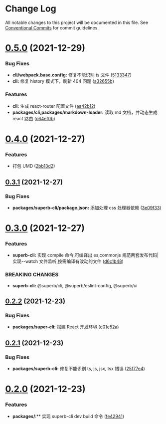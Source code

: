 # Change Log

All notable changes to this project will be documented in this file.
See [Conventional Commits](https://conventionalcommits.org) for commit guidelines.

# [0.5.0](https://github.com/yangruichao/superb/compare/v0.4.0...v0.5.0) (2021-12-29)

### Bug Fixes

- **cli/webpack.base.config:** 修复不能识别 ts 文件 ([5133347](https://github.com/yangruichao/superb/commit/5133347b854c6fe9496558a7c312569ec663ec49))
- **cli:** 修复 history 模式下，刷新 404 问题 ([a32655b](https://github.com/yangruichao/superb/commit/a32655b46b2fe4626fb3b9f33e1c0b70b75271f6))

### Features

- **cli:** 生成 react-router 配置文件 ([aa42b12](https://github.com/yangruichao/superb/commit/aa42b12433f4858fcaef3dce355d6c05bf8571fd))
- **packages/cli,packages/markdown-loader:** 读取 md 文档，并动态生成 react 路由 ([c64ef0b](https://github.com/yangruichao/superb/commit/c64ef0bb27725fea4e66094ab476d9f265fa7115))

# [0.4.0](https://github.com/yangruichao/superb/compare/v0.3.1...v0.4.0) (2021-12-27)

### Features

- 打包 UMD ([2bb13d2](https://github.com/yangruichao/superb/commit/2bb13d209c59d5c4ee1245704a337e6a8859c85d))

## [0.3.1](https://github.com/yangruichao/superb/compare/v0.3.0...v0.3.1) (2021-12-27)

### Bug Fixes

- **packages/superb-cli/package.json:** 添加处理 css 处理器依赖 ([3e09f33](https://github.com/yangruichao/superb/commit/3e09f33355a5d9741df96a8b593636895c4e995d))

# [0.3.0](https://github.com/yangruichao/superb/compare/v0.2.2...v0.3.0) (2021-12-27)

### Features

- **superb-cli:** 实现 compile 命令,可编译出 es,commonjs 规范两套发布代码|实现--watch 文件监听,按需编译有改动的文件 ([d6c1b48](https://github.com/yangruichao/superb/commit/d6c1b4871db1021eaeb0778ba38855aca32f57d1))

### BREAKING CHANGES

- **superb-cli:** @superb/cli, @superb/eslint-config, @superb/ui

## [0.2.2](https://github.com/yangruichao/superb/compare/v0.2.1...v0.2.2) (2021-12-23)

### Bug Fixes

- **packages/super-cli:** 搭建 React 开发环境 ([c01e52a](https://github.com/yangruichao/superb/commit/c01e52a6fd9692eb68841ccbf0b4c138b7ca0633))

## [0.2.1](https://github.com/yangruichao/superb/compare/v0.2.0...v0.2.1) (2021-12-23)

### Bug Fixes

- **packages/superb-cli:** 修复不能识别 ts, js, jsx, tsx 错误 ([25f77e4](https://github.com/yangruichao/superb/commit/25f77e41bda41f167a8db1c0c82d1cc4048d2aa2))

# [0.2.0](https://github.com/yangruichao/superb/compare/v0.1.1...v0.2.0) (2021-12-23)

### Features

- **packages/**:\*\* 实现 superb-cli dev build 命令 ([fe42941](https://github.com/yangruichao/superb/commit/fe42941bb355d9ec9acb61ec651aa3d4425c086c))
